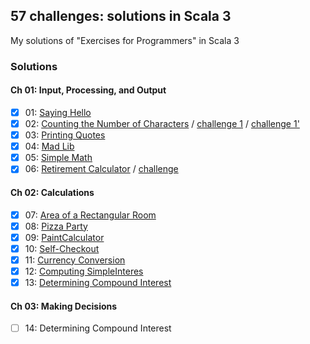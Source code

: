 ## 57 challenges: solutions in Scala 3
My solutions of "Exercises for Programmers" in Scala 3

### Solutions

#### Ch 01: Input, Processing, and Output
- [x] 01: [Saying Hello](src/main/scala/exercises/ex01/Solution01.scala)
- [x] 02: [Counting the Number of Characters](src/main/scala/exercises/ex02/Solution01.scala) / [challenge 1](src/main/scala/exercises/ex02/Solution02.scala) / [challenge 1'](src/main/scala/exercises/ex02/Solution03.scala)
- [x] 03: [Printing Quotes](src/main/scala/exercises/ex03/Solution01.scala)
- [x] 04: [Mad Lib](src/main/scala/exercises/ex04/Solution01.scala)
- [x] 05: [Simple Math](src/main/scala/exercises/ex05/Solution01.scala)
- [x] 06: [Retirement Calculator](src/main/scala/exercises/ex06/Solution01.scala) / [challenge](src/main/scala/exercises/ex06/Solution02.scala)
#### Ch 02: Calculations
- [x] 07: [Area of a Rectangular Room](src/main/scala/exercises/ex07/Solution01.scala)
- [x] 08: [Pizza Party](src/main/scala/exercises/ex08/Solution01.scala)
- [x] 09: [PaintCalculator](src/main/scala/exercises/ex09/Solution01.scala)
- [x] 10: [Self-Checkout](src/main/scala/exercises/ex10/Solution01.scala)
- [x] 11: [Currency Conversion](src/main/scala/exercises/ex11/Solution01.scala)
- [x] 12: [Computing SimpleInteres](src/main/scala/exercises/ex12/Solution01.scala)
- [x] 13: [Determining Compound Interest](src/main/scala/exercises/ex13/Solution01.scala)
#### Ch 03: Making Decisions
- [ ] 14: Determining Compound Interest
